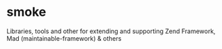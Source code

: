 smoke
=====

Libraries, tools and other for extending and supporting Zend Framework, Mad (maintainable-framework) &amp; others